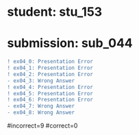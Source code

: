 # student: stu_153
# submission: sub_044

```diff
! ex04_0: Presentation Error
! ex04_1: Presentation Error
! ex04_2: Presentation Error
- ex04_3: Wrong Answer
! ex04_4: Presentation Error
! ex04_5: Presentation Error
! ex04_6: Presentation Error
- ex04_7: Wrong Answer
- ex04_8: Wrong Answer
```
#incorrect=9
#correct=0
